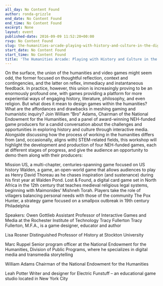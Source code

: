 ```yaml
---
all_day: No Content Found
author: ronda-grizzle
end_date: No Content Found
end_time: No Content Found
excerpt: None
layout: event
published-date: 2016-09-09 11:52:20+00:00
rsvp: No Content Found
slug: the-humanities-arcade-playing-with-history-and-culture-in-the-digital-age
start_date: No Content Found
start_time: No Content Found
title: 'The Humanities Arcade: Playing with History and Culture in the Digital Age'
---
```


On the surface, the union of the humanities and video games might seem odd, the former focused on thoughtful reflection, context and contingencies, and the latter on reflex, immediacy and instantaneous feedback. In practice, however, this union is increasingly proving to be an enormously profound one, with games providing a platform for more experiential ways of engaging history, literature, philosophy, and even religion. But what does it mean to design games within the humanities? What are the affordances and drawbacks in meshing gaming and humanistic inquiry? Join William “Bro” Adams, Chairman of the National Endowment for the Humanities, and a panel of award-winning NEH-funded game producers for a candid conversation about the challenges and opportunities in exploring history and culture through interactive media. Alongside discussing how the process of working in the humanities differs from (and, occasionally, aligns with) STEM-related fields, this workshop will highlight the development and production of four NEH-funded games, each at different stages of progress, and give the audience an opportunity to demo them along with their producers:

Mission US, a multi-chapter, centuries-spanning game focused on US history
Walden, a game, an open-world game that allows audiences to play as Henry David Thoreau as he chases inspiration (and sustenance) during his first year at Walden Pond.
Lost & Found, a digital card game set in North Africa in the 12th century that teaches medieval religious legal systems, beginning with Maimonides’ Mishneh Torah. Players take the role of villagers balancing personal needs with those of the community
The Pox Hunter, a strategy game focused on a smallpox outbreak in 19th century Philadelphia

Speakers:
Owen Gottlieb
Assistant Professor of Interactive Games and Media at the Rochester Institute of Technology
Tracy Fullerton
Tracy Fullerton, M.F.A., is a game designer, educator and author

Lisa Rosner
Distinguished Professor of History at Stockton University

Marc Ruppel
Senior program officer at the National Endowment for the Humanities, Division of Public Programs, where he specializes in digital media and transmedia storytelling

William Adams
Chairman of the National Endowment for the Humanities

Leah Potter
Writer and designer for Electric Funstuff – an educational game studio located in New York City
